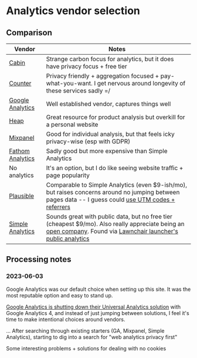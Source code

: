 # Analytics vendor selection
## Comparison
|        Vendor        |                                                                                                 Notes                                                                                                 |
|----------------------|-------------------------------------------------------------------------------------------------------------------------------------------------------------------------------------------------------|
| [Cabin][]            | Strange carbon focus for analytics, but it does have privacy focus + free tier                                                                                                                        |
| [Counter][]          | Privacy friendly + aggregation focused + pay-what-you-want. I get nervous around longevity of these services sadly =/                                                                                 |
| [Google Analytics][] | Well established vendor, captures things well                                                                                                                                                         |
| [Heap][]             | Great resource for product analysis but overkill for a personal website                                                                                                                               |
| [Mixpanel][]         | Good for individual analysis, but that feels icky privacy-wise (esp with GDPR)                                                                                                                        |
| [Fathom Analytics][] | Sadly good but more expensive than Simple Analytics                                                                                                                                                   |
| No analytics         | It's an option, but I do like seeing website traffic + page popularity                                                                                                                                |
| [Plausible][]        | Comparable to Simple Analytics (even $9-ish/mo), but raises concerns around no jumping between pages data -- I guess could [use UTM codes + referrers][simple-collect]                                |
| [Simple Analytics][] | Sounds great with public data, but no free tier (cheapest $9/mo). Also really appreciate being an [open company][simple-open]. Found via [Lawnchair launcher's public analytics][lawnchair-analytics] |

[Cabin]: https://withcabin.com/
[Counter]: https://counter.dev/
[Fathom Analytics]: https://usefathom.com/
[Google Analytics]: https://analytics.google.com/analytics/web/
[Heap]: https://www.heap.io/
[Mixpanel]: https://mixpanel.com/
[Plausible]: https://plausible.io/
[Simple Analytics]: https://www.simpleanalytics.com/
[lawnchair-analytics]: https://simpleanalytics.com/lawnchair.app
[simple-collect]: https://docs.simpleanalytics.com/what-we-collect
[simple-open]: https://simpleanalytics.com/open

## Processing notes
### 2023-06-03
Google Analytics was our default choice when setting up this site. It was the most reputable option and easy to stand up.

[Google Analytics is shutting down their Universal Analytics solution][ga-switch] with Google Analytics 4, and instead of just jumping between solutions, I feel it's time to make intentional choices around vendors.

[ga-switch]: https://support.google.com/analytics/answer/10759417

...
After searching through existing starters (GA, Mixpanel, Simple Analytics), starting to dig into a search for "web analytics privacy first"

Some interesting problems + solutions for dealing with no cookies

